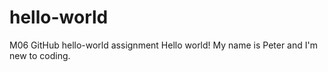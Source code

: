 # hello-world
M06 GitHub hello-world assignment
Hello world! My name is Peter and I'm new to coding.
